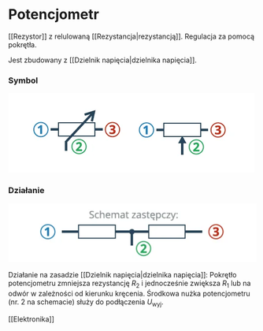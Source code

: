 # Potencjometr
[[Rezystor]] z relulowaną [[Rezystancja|rezystancją]].
Regulacja za pomocą pokrętła.

Jest zbudowany z [[Dzielnik napięcia|dzielnika napięcia]].

### Symbol
![](img/potencjometr1.PNG)

### Działanie
![](img/potencjometr2.PNG)

Działanie na zasadzie [[Dzielnik napięcia|dzielnika napięcia]]:
Pokrętło potencjometru zmniejsza rezystancję $R_2$ i jednocześnie zwiększa $R_1$ lub na odwór w zależności od kierunku kręcenia.
Środkowa nużka potencjometru (nr. 2 na schemacie) służy do podłączenia $U_\text{wyj}$.

[[Elektronika]]